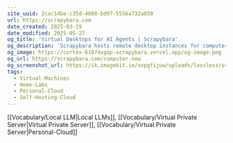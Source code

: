 ```yaml
---
site_uuid: 2cac14be-c35d-4660-bd97-5556a732a850
url: https://scrapybara.com
date_created: 2025-03-19
date_modified: 2025-05-27
og_title: 'Virtual Desktops for AI Agents | Scrapybara'
og_description: 'Scrapybara hosts remote desktop instances for computer use agents like CUA and Claude Computer Use. With our unified API, developers can write one line of code to execute agents with any model and access low-level controls like the browser, filesystem, and code sandboxes. We handle autoscaling, auth, and system environments so anyone can deploy fleets of agents to production and automate any free-form computing task at scale.'
og_image: https://cortex-61874xgqp-scrapybara.vercel.app/og-image.png
og_url: https://scrapybara.com/computer.new
og_screenshot_url: https://ik.imagekit.io/xvpgfijuw/uploads/lossless/screenshots/20250527_Scrapybara_og_screenshot.jpeg
tags:
  - Virtual-Machines
  - Home-Labs
  - Personal-Cloud
  - Self-Hosting-Cloud
---
```


[[Vocabulary/Local LLM|Local LLMs]], [[Vocabulary/Virtual Private Server|Virtual Private Server]], [[Vocabulary/Virtual Private Server|Personal-Cloud]]

